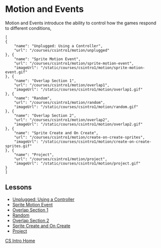 # Motion and Events

Motion and Events introduce the ability to control how the games respond to different conditions, 

```codecard
[
{
    "name": "Unplugged: Using a Controller",
    "url": "/courses/csintro1/motion/unplugged"
}, {
    "name": "Sprite Motion Event",
    "url": "/courses/csintro1/motion/sprite-motion-event",
    "imageUrl": "/static/courses/csintro1/motion/sprite-motion-event.gif"
}, {
    "name": "Overlap Section 1",
    "url": "/courses/csintro1/motion/overlap1",
    "imageUrl": "/static/courses/csintro1/motion/overlap1.gif"
}, {
    "name": "Random",
    "url": "/courses/csintro1/motion/random",
    "imageUrl": "/static/courses/csintro1/motion/random.gif"
}, {
    "name": "Overlap Section 2",
    "url": "/courses/csintro1/motion/overlap2",
    "imageUrl": "/static/courses/csintro1/motion/overlap2.gif"
}, {
    "name": "Sprite Create and On Create",
    "url": "/courses/csintro1/motion/create-on-create-sprites",
    "imageUrl": "/static/courses/csintro1/motion/create-on-create-sprites.gif"
}, {
    "name": "Project",
    "url": "/courses/csintro1/motion/project",
    "imageUrl": "/static/courses/csintro1/motion/project.gif"
}
]
```

## Lessons

* [Unplugged: Using a Controller](/courses/csintro1/motion/unplugged)
* [Sprite Motion Event](/courses/csintro1/motion/sprite-motion-event)
* [Overlap Section 1](/courses/csintro1/motion/overlap1)
* [Random](/courses/csintro1/motion/random)
* [Overlap Section 2](/courses/csintro1/motion/overlap2)
* [Sprite Create and On Create](/courses/csintro1/motion/create-on-create-sprites)
* [Project](/courses/csintro1/motion/project)


[CS Intro Home](/courses/csintro1)
